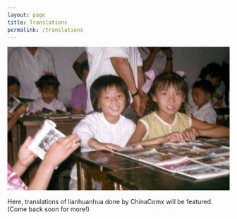 ```yaml
---
layout: page
title: Translations
permalink: /translations
---
```


![Alt text](../assets/img/lhh-reading-7.png)

Here, translations of lianhuanhua done by ChinaComx will be featured. (Come back soon for more!)